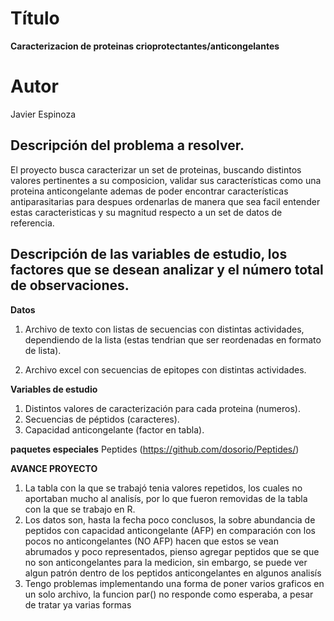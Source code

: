 # Título

**Caracterizacion de proteinas crioprotectantes/anticongelantes**

# Autor
Javier Espinoza

## Descripción del problema a resolver.
El proyecto busca caracterizar un set de proteinas, buscando distintos valores pertinentes a su composicion, validar sus características como una proteina anticongelante ademas de poder encontrar características antiparasitarias para despues ordenarlas de manera que sea facil entender estas caracteristicas y su magnitud respecto a un set de datos de referencia.    

## Descripción de las variables de estudio, los factores que se desean analizar y el número total de observaciones.

**Datos**

1. Archivo de texto con listas de secuencias con distintas actividades, dependiendo de la lista (estas tendrian que ser reordenadas en formato de lista).

2. Archivo excel con secuencias de epitopes con distintas actividades.

**Variables de estudio**

1. Distintos valores de caracterización para cada proteina (numeros).
2. Secuencias de péptidos (caracteres).
3. Capacidad anticongelante (factor en tabla).

**paquetes especiales**
Peptides (https://github.com/dosorio/Peptides/)

**AVANCE PROYECTO**

1. La tabla con la que se trabajó tenia valores repetidos, los cuales no aportaban mucho al analisís, por lo que fueron removidas de la tabla con la que se trabajo en R.
2. Los datos son, hasta la fecha poco conclusos, la sobre abundancia de peptidos con capacidad anticongelante (AFP) en comparación con los pocos no anticongelantes (NO AFP) hacen que estos se vean abrumados y poco representados, pienso agregar peptidos que se que no son anticongelantes para la medicion, sin embargo, se puede ver algun patrón dentro de los peptidos anticongelantes en algunos analisís
3. Tengo problemas implementando una forma de poner varios graficos en un solo archivo, la funcion par() no responde como esperaba, a pesar de tratar ya varias formas
